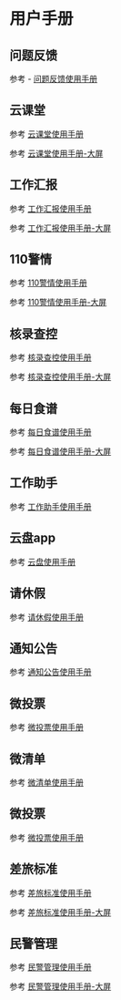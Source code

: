 
# 用户手册 


## 问题反馈 <Badge text="beta" type="warning"/>

参考 - [问题反馈使用手册](./feedBackHelpDocs.md)


## 云课堂

参考 [云课堂使用手册](./cloudClassHelpDocs.md)

参考 [云课堂使用手册-大屏](./cloudClassIpadHelpDocs.md)


## 工作汇报

参考 [工作汇报使用手册](./workReportHelpDocs.md)

参考 [工作汇报使用手册-大屏](./workReportIpadHelpDocs.md)


## 110警情

参考 [110警情使用手册](policeSentimentHelpDocs.md)

参考 [110警情使用手册-大屏](policeSentimentIpadHelpDocs.md)


## 核录查控

参考 [核录查控使用手册](personCheckHelpDocs.md)

参考 [核录查控使用手册-大屏](personCheckIpadHelpDocs.md)


## 每日食谱

参考 [每日食谱使用手册](dailyRecipesHelpDocs.md)

参考 [每日食谱使用手册-大屏](dailyRecipesIpadHelpDocs.md)


## 工作助手

参考 [工作助手使用手册](./workAssistantHelpDocs)


## 云盘app

参考 [云盘使用手册](./cloudDiskHelpDocs)


##  请休假

参考 [请休假使用手册](./takeVacationHelpDocs.md)


## 通知公告

参考 [通知公告使用手册](./noticeHelpDocs.md)


## 微投票

参考 [微投票使用手册](./microvotingHelpDocs.md)


## 微清单

参考 [微清单使用手册](./microvotingHelpDocs.md)


## 微投票

参考 [微投票使用手册](./microvotingHelpDocs.md)


## 差旅标准

参考 [差旅标准使用手册](./travelStandardsHelpDocs.md)

参考 [差旅标准使用手册-大屏](./travelStandardsIpadHelpDocs.md)

## 民警管理

参考 [民警管理使用手册](./policeManageHeloDocs.md)

参考 [民警管理使用手册-大屏](./policeManageIpadHeloDocs.md)
